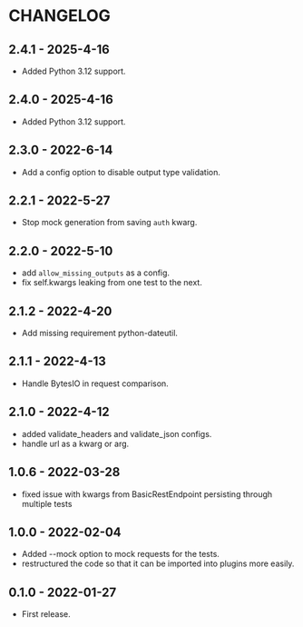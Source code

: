# CHANGELOG

## 2.4.1 - 2025-4-16

* Added Python 3.12 support.

## 2.4.0 - 2025-4-16

* Added Python 3.12 support.

## 2.3.0 - 2022-6-14

* Add a config option to disable output type validation.

## 2.2.1 - 2022-5-27

* Stop mock generation from saving `auth` kwarg.

## 2.2.0 - 2022-5-10

* add `allow_missing_outputs` as a config.
* fix self.kwargs leaking from one test to the next.

## 2.1.2 - 2022-4-20

* Add missing requirement python-dateutil.

## 2.1.1 - 2022-4-13

* Handle BytesIO in request comparison.

## 2.1.0 - 2022-4-12

* added validate_headers and validate_json configs.  
* handle url as a kwarg or arg. 

## 1.0.6 - 2022-03-28

* fixed issue with kwargs from BasicRestEndpoint persisting through multiple tests

## 1.0.0 - 2022-02-04
* Added --mock option to mock requests for the tests.
* restructured the code so that it can be imported into plugins more easily.

## 0.1.0 - 2022-01-27
* First release.


